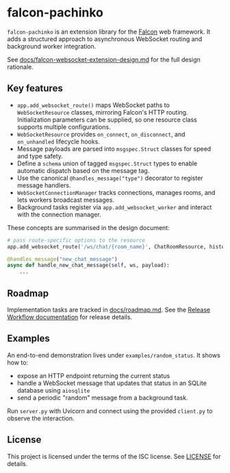 # falcon-pachinko

`falcon-pachinko` is an extension library for the
[Falcon](https://falcon.readthedocs.io) web framework. It adds a structured
approach to asynchronous WebSocket routing and background worker integration.

See
[docs/falcon-websocket-extension-design.md](docs/falcon-websocket-extension-design.md)
 for the full design rationale.

## Key features

- `app.add_websocket_route()` maps WebSocket paths to `WebSocketResource`
  classes, mirroring Falcon's HTTP routing. Initialization parameters can be
  supplied, so one resource class supports multiple configurations.
- `WebSocketResource` provides `on_connect`, `on_disconnect`, and
   `on_unhandled`
   lifecycle hooks.
- Message payloads are parsed into `msgspec.Struct` classes for speed and type
  safety.
- Define a `schema` union of tagged `msgspec.Struct` types to enable automatic
  dispatch based on the message tag.
- Use the canonical `@handles_message("type")` decorator to register message
  handlers.
- `WebSocketConnectionManager` tracks connections, manages rooms, and lets
  workers broadcast messages.
- Background tasks register via `app.add_websocket_worker` and interact with the
  connection manager.

These concepts are summarised in the design document:

```python
# pass route-specific options to the resource
app.add_websocket_route('/ws/chat/{room_name}', ChatRoomResource, history_size=100)
```

```python
@handles_message("new_chat_message")
async def handle_new_chat_message(self, ws, payload):
    ...
```

## Roadmap

Implementation tasks are tracked in [docs/roadmap.md](docs/roadmap.md). See the
[Release Workflow documentation](docs/release-workflow.md) for release details.

## Examples

An end-to-end demonstration lives under `examples/random_status`. It shows how
to:

- expose an HTTP endpoint returning the current status
- handle a WebSocket message that updates that status in an SQLite database
  using `aiosqlite`
- send a periodic "random" message from a background task.

Run `server.py` with Uvicorn and connect using the provided `client.py` to
observe the interaction.

## License

This project is licensed under the terms of the ISC license. See
[LICENSE](LICENSE) for details.
